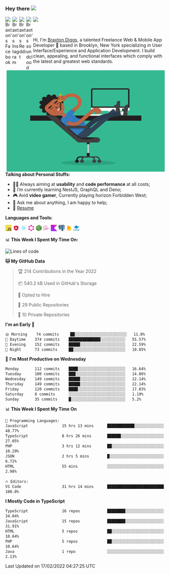 ### Hey there <img src="https://media.giphy.com/media/hvRJCLFzcasrR4ia7z/giphy.gif" width="25px">
<a href="https://www.facebook.com/BiggDiggz">
  <img align="left" alt="Braxton's Facebook" width="22px" src="https://cdn.jsdelivr.net/npm/simple-icons@v3/icons/facebook.svg" />
</a>
<a href="http://instagram.com/biggdiggz">
  <img align="left" alt="Braxton's Instagram" width="22px" src="https://cdn.jsdelivr.net/npm/simple-icons@v3/icons/instagram.svg" />
</a>
<a href="https://reddit.com/user/BiggDiggz/">
  <img align="left" alt="Braxton's Reddit" width="22px" src="https://cdn.jsdelivr.net/npm/simple-icons@v3/icons/reddit.svg" />
</a>
<a href="https://soundcloud.com/braxton-diggs">
  <img align="left" alt="Braxton's soundcloud" width="22px" src="https://cdn.jsdelivr.net/npm/simple-icons@v3/icons/soundcloud.svg" />
</a>

![](https://visitor-badge.glitch.me/badge?page_id=braxtondiggs.braxtondiggs)

<br />

Hi, I'm [Braxton Diggs](https://braxtondiggs.com/), a talented Freelance Web & Mobile App Developer 🚀 based in Brooklyn, New York specializing in User Interface/Experience and Application Development. I build clean, appealing, and functional interfaces which comply with the latest and greatest web standards.

  <img align="right" alt="GIF" src="https://github.com/braxtondiggs/braxtondiggs/blob/master/coder.gif?raw=true" width="500" height="320" />
  
**Talking about Personal Stuffs:**

- 🧑‍💻 Always aiming at **usability** and **code performance** at all costs;
- 🌱 I’m currently learning NestJS, GraphQL and Deno;
- 🎮 Avid **video gamer**, Currently playing horizon Forbidden West;
- 💬 Ask me about anything, I am happy to help;
- 📝 [Resume](https://braxtondiggs.com/assets/resume/braxton-diggs.pdf)

**Languages and Tools:**  

<code><img height="20" src="https://raw.githubusercontent.com/github/explore/80688e429a7d4ef2fca1e82350fe8e3517d3494d/topics/javascript/javascript.png"></code>
<code><img height="20" src="https://raw.githubusercontent.com/github/explore/80688e429a7d4ef2fca1e82350fe8e3517d3494d/topics/angular/angular.png"></code>
<code><img height="20" src="https://raw.githubusercontent.com/github/explore/80688e429a7d4ef2fca1e82350fe8e3517d3494d/topics/react/react.png"></code>
<code><img height="20" src="https://raw.githubusercontent.com/github/explore/5c058a388828bb5fde0bcafd4bc867b5bb3f26f3/topics/graphql/graphql.png"></code>
<code><img height="20" src="https://raw.githubusercontent.com/github/explore/80688e429a7d4ef2fca1e82350fe8e3517d3494d/topics/nodejs/nodejs.png"></code>
<code><img height="20" src="https://raw.githubusercontent.com/github/explore/80688e429a7d4ef2fca1e82350fe8e3517d3494d/topics/sass/sass.png"></code>
<code><img height="20" src="https://raw.githubusercontent.com/github/explore/80688e429a7d4ef2fca1e82350fe8e3517d3494d/topics/kotlin/kotlin.png"></code>
<code><img height="20" src="https://raw.githubusercontent.com/github/explore/80688e429a7d4ef2fca1e82350fe8e3517d3494d/topics/postgresql/postgresql.png"></code>
<code><img height="20" src="https://raw.githubusercontent.com/github/explore/80688e429a7d4ef2fca1e82350fe8e3517d3494d/topics/firebase/firebase.png"></code>
<code><img height="20" src="https://raw.githubusercontent.com/github/explore/80688e429a7d4ef2fca1e82350fe8e3517d3494d/topics/docker/docker.png"></code>

📊 **This Week I Spent My Time On:**
<!--START_SECTION:waka-->
![Lines of code](https://img.shields.io/badge/From%20Hello%20World%20I%27ve%20Written-1%20Million%20lines%20of%20code-blue)

**🐱 My GitHub Data** 

> 🏆 214 Contributions in the Year 2022
 > 
> 📦 540.2 kB Used in GitHub's Storage 
 > 
> 💼 Opted to Hire
 > 
> 📜 29 Public Repositories 
 > 
> 🔑 10 Private Repositories  
 > 
**I'm an Early 🐤** 

```text
🌞 Morning    74 commits     ██░░░░░░░░░░░░░░░░░░░░░░░   11.0% 
🌆 Daytime    374 commits    ██████████████░░░░░░░░░░░   55.57% 
🌃 Evening    152 commits    █████░░░░░░░░░░░░░░░░░░░░   22.59% 
🌙 Night      73 commits     ██░░░░░░░░░░░░░░░░░░░░░░░   10.85%

```
📅 **I'm Most Productive on Wednesday** 

```text
Monday       112 commits    ████░░░░░░░░░░░░░░░░░░░░░   16.64% 
Tuesday      100 commits    ███░░░░░░░░░░░░░░░░░░░░░░   14.86% 
Wednesday    149 commits    █████░░░░░░░░░░░░░░░░░░░░   22.14% 
Thursday     149 commits    █████░░░░░░░░░░░░░░░░░░░░   22.14% 
Friday       120 commits    ████░░░░░░░░░░░░░░░░░░░░░   17.83% 
Saturday     8 commits      ░░░░░░░░░░░░░░░░░░░░░░░░░   1.19% 
Sunday       35 commits     █░░░░░░░░░░░░░░░░░░░░░░░░   5.2%

```


📊 **This Week I Spent My Time On** 

```text
💬 Programming Languages: 
JavaScript               15 hrs 13 mins      ████████████░░░░░░░░░░░░░   48.77% 
TypeScript               8 hrs 26 mins       ██████░░░░░░░░░░░░░░░░░░░   27.05% 
PHP                      3 hrs 12 mins       ██░░░░░░░░░░░░░░░░░░░░░░░   10.29% 
JSON                     2 hrs 5 mins        █░░░░░░░░░░░░░░░░░░░░░░░░   6.72% 
HTML                     55 mins             ░░░░░░░░░░░░░░░░░░░░░░░░░   2.98%

🔥 Editors: 
VS Code                  31 hrs 14 mins      █████████████████████████   100.0%

```

**I Mostly Code in TypeScript** 

```text
TypeScript               16 repos            ████████░░░░░░░░░░░░░░░░░   34.04% 
JavaScript               15 repos            ████████░░░░░░░░░░░░░░░░░   31.91% 
HTML                     5 repos             ██░░░░░░░░░░░░░░░░░░░░░░░   10.64% 
PHP                      5 repos             ██░░░░░░░░░░░░░░░░░░░░░░░   10.64% 
Java                     1 repo              ░░░░░░░░░░░░░░░░░░░░░░░░░   2.13%

```



 Last Updated on 17/02/2022 04:27:25 UTC
<!--END_SECTION:waka-->
